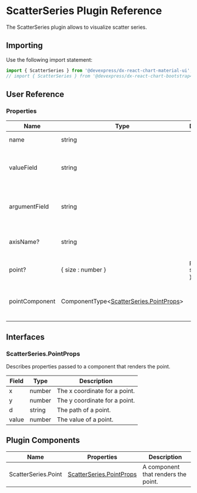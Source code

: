 # ScatterSeries Plugin Reference

The ScatterSeries plugin allows to visualize scatter series.

## Importing

Use the following import statement:

```js
import { ScatterSeries } from '@devexpress/dx-react-chart-material-ui';
// import { ScatterSeries } from '@devexpress/dx-react-chart-bootstrap4';
```
## User Reference

### Properties

Name | Type | Default | Description
-----|------|---------|------------
name | string | | A series name.
valueField | string | | Data field provides values for series points.
argumentField | string | | Data field provides arguments for series points.
axisName? | string | | Axis to which the series is bonded.
point? | { size : number } | point: { size: 7 } | Specifies point options.
pointComponent | ComponentType&lt;[ScatterSeries.PointProps](#scatterseriespointprops)&gt; | | A component that renders the points.

## Interfaces

### ScatterSeries.PointProps

Describes properties passed to a component that renders the point.

Field | Type | Description
------|------|------------
x | number | The x coordinate for a point.
y | number | The y coordinate for a point.
d | string | The path of a point.
value | number | The value of a point.

## Plugin Components

Name | Properties | Description
-----|------------|------------
ScatterSeries.Point | [ScatterSeries.PointProps](#scatterseriespointprops) | A component that renders the point.
